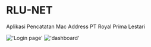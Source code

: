 # RLU-NET
Aplikasi Pencatatan Mac Address PT Royal Prima Lestari

!['Login page'](http://rizkimuliono.blog.uma.ac.id/wp-content/uploads/sites/365/2020/05/Screen-Shot-2020-05-24-at-15.47.05.png)
!['dashboard'](http://rizkimuliono.blog.uma.ac.id/wp-content/uploads/sites/365/2020/05/Screen-Shot-2020-05-24-at-15.46.38.png)
